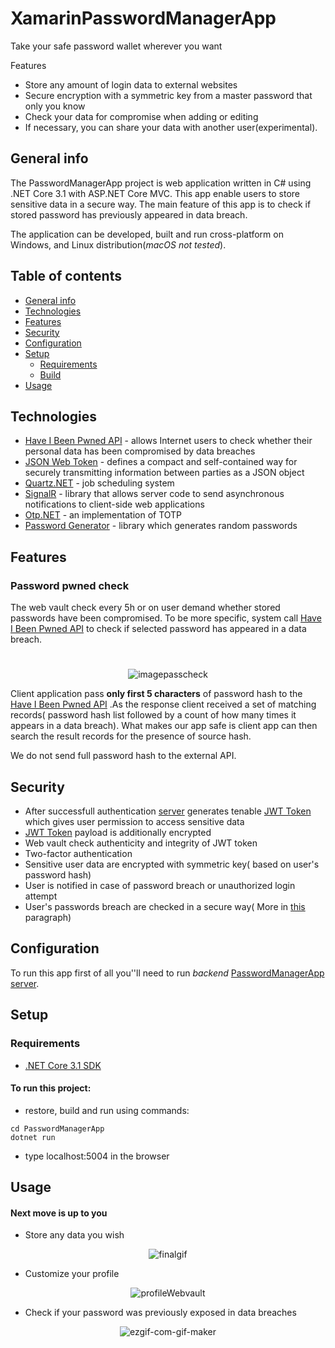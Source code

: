 # XamarinPasswordManagerApp
Take your safe password wallet wherever you want

Features
- Store any amount of login data to external websites 
- Secure encryption with a symmetric key from a master password that only you know
- Check your data for compromise when adding or editing 
- If necessary, you can share your data with another user(experimental). 


## General info
The PasswordManagerApp project is web application written in C# using .NET Core 3.1 with ASP.NET Core MVC. This app enable users to store sensitive data in a secure way. The main feature of this app is to check if stored password has previously appeared in data breach. 

The application can be developed, built and run cross-platform on Windows, and Linux distribution(*macOS not tested*).

## Table of contents
* [General info](#general-info)
* [Technologies](#technologies)
* [Features](#features)
* [Security](#security)
* [Configuration](#configuration)
* [Setup](#setup)
    * [Requirements](#requirements)
    * [Build](#to-run-this-project)
* [Usage](#usage)

## Technologies

* [Have I Been Pwned API](https://haveibeenpwned.com) - allows Internet users to check whether their personal data has been compromised by data breaches
* [JSON Web Token](https://jwt.io/) - defines a compact and self-contained way for securely transmitting information between parties as a JSON object
* [Quartz.NET](https://www.quartz-scheduler.net/) - job scheduling system
* [SignalR](https://dotnet.microsoft.com/apps/aspnet/signalr) - library that allows server code to send asynchronous notifications to client-side web applications
* [Otp.NET](https://www.nuget.org/packages/Otp.NET) - an implementation of TOTP
* [Password Generator](https://www.nuget.org/packages/PasswordGenerator/) - library which generates random passwords

## Features

### Password pwned check

The web vault check every 5h or on user demand whether stored passwords have been compromised. To be more specific, system call
[Have I Been Pwned API](https://haveibeenpwned.com) to check if selected password has appeared in a data breach.


#
<p align="center"> <img src="https://i.ibb.co/Y7SF041/image.png" alt="imagepasscheck"></p>

Client application pass **only first 5 characters** of password hash to the [Have I Been Pwned API](https://haveibeenpwned.com)
 .As the response client received a set of matching records( password hash list followed by a count of how many times it appears in a data breach). What makes our app safe is client app can then search the result records for the presence of source hash. 

We do not send full password hash to the external API.



## Security

* After successfull authentication [server](https://github.com/PrzemyslawRodzik/PasswordManagerAppServer) generates tenable [JWT Token](https://jwt.io/) which gives user permission to access sensitive data
* [JWT Token](https://jwt.io/) payload is additionally encrypted
* Web vault check authenticity and integrity of JWT token
* Two-factor authentication
* Sensitive user data are encrypted with symmetric key( based on user's password hash) 
* User is notified in case of password breach or unauthorized login attempt
* User's passwords breach are checked in a secure way( More in [this](#password-pwned-check) paragraph)




## Configuration 
 To run this app first of all you''ll need to run *backend* [PasswordManagerApp server](https://github.com/PrzemyslawRodzik/PasswordManagerAppServer).
 

 
## Setup
### Requirements

- [.NET Core 3.1 SDK](https://www.microsoft.com/net/download/core)

#### To run this project:
* restore, build and run using commands:

```
cd PasswordManagerApp
dotnet run
```
* type localhost:5004 in the browser



## Usage

#### Next move is up to you

* Store any data you wish

<p align="center">
<img src="https://i.ibb.co/tpzSVRH/finalgif.gif" alt="finalgif" >
</p>


* Customize your profile
<p align="center">
<img src="https://i.ibb.co/RP38tCc/image.png" alt="profileWebvault">
</p>

* Check if your password was previously exposed in data breaches 

<p align="center">
<img src="https://i.ibb.co/F03NgvK/ezgif-com-gif-maker.gif" alt="ezgif-com-gif-maker">
</p>






